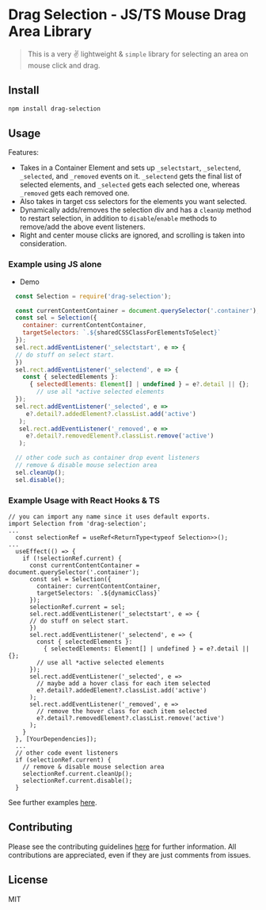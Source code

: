 # Drag Selection - JS/TS Mouse Drag Area Library

> This is a very ✌ lightweight & `simple` library for selecting an area on mouse click and drag.

## Install

```bash
npm install drag-selection
```

## Usage

Features:

- Takes in a Container Element and sets up `_selectstart`, `_selectend`, `_selected`, and `_removed` events on it. `_selectend` gets the final list of selected elements, and `_selected` gets each selected one, whereas `_removed` gets each removed one.
- Also takes in target css selectors for the elements you want selected.
- Dynamically adds/removes the selection div and has a `cleanUp` method to restart selection, in addition to `disable`/`enable` methods to remove/add the above event listeners.
- Right and center mouse clicks are ignored, and scrolling is taken into consideration.

### Example using JS alone

- Demo

```js
  const Selection = require('drag-selection');

  const currentContentContainer = document.querySelector('.container');
  const sel = Selection({
    container: currentContentContainer,
    targetSelectors: `.${sharedCSSClassForElementsToSelect}`
  });
  sel.rect.addEventListener('_selectstart', e => {
  // do stuff on select start.
  })
  sel.rect.addEventListener('_selectend', e => {
    const { selectedElements }: 
      { selectedElements: Element[] | undefined } = e?.detail || {};
        // use all *active selected elements
  });
  sel.rect.addEventListener('_selected', e =>
     e?.detail?.addedElement?.classList.add('active')
   );
   sel.rect.addEventListener('_removed', e =>
     e?.detail?.removedElement?.classList.remove('active')
   );

  // other code such as container drop event listeners
  // remove & disable mouse selection area
  sel.cleanUp();
  sel.disable();
```

### Example Usage with React Hooks & TS

```TS
// you can import any name since it uses default exports.
import Selection from 'drag-selection';
...
  const selectionRef = useRef<ReturnType<typeof Selection>>();
...
  useEffect(() => {
    if (!selectionRef.current) {
      const currentContentContainer = document.querySelector('.container');
      const sel = Selection({
        container: currentContentContainer,
        targetSelectors: `.${dynamicClass}`
      });
      selectionRef.current = sel;
      sel.rect.addEventListener('_selectstart', e => {
      // do stuff on select start.
      })
      sel.rect.addEventListener('_selectend', e => {
        const { selectedElements }: 
          { selectedElements: Element[] | undefined } = e?.detail || {};
        // use all *active selected elements
      });
      sel.rect.addEventListener('_selected', e =>
        // maybe add a hover class for each item selected
        e?.detail?.addedElement?.classList.add('active')
      );
      sel.rect.addEventListener('_removed', e =>
        // remove the hover class for each item selected
        e?.detail?.removedElement?.classList.remove('active')
      );
    }
  }, [YourDependencies]);
  ...
  // other code event listeners
  if (selectionRef.current) {
    // remove & disable mouse selection area
    selectionRef.current.cleanUp();
    selectionRef.current.disable();
  }
```

See further examples [here](https://github.com/tjmoses/drag-selection/blob/master/index.test.js).

## Contributing

Please see the contributing guidelines [here](contributing.md) for further information. All contributions are appreciated, even if they are just comments from issues.

## License

MIT
